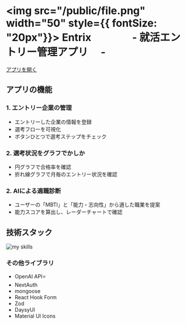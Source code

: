 # <img src="/public/file.png" width="50" style={{ fontSize: "20px"}}> Entrix　　　　- 就活エントリー管理アプリ　 -


[アプリを開く](https://shuukatu-app.vercel.app)

## アプリの機能

### 1. エントリー企業の管理
- エントリーした企業の情報を登録
- 選考フローを可視化
- ボタンひとつで選考ステップをチェック

  
### 2. 選考状況をグラフでかしか
- 円グラフで合格率を確認
- 折れ線グラフで月毎のエントリー状況を確認

  
### 2. AIによる適職診断
- ユーザーの「MBTI」と「能力・志向性」から適した職業を提案
- 能力スコアを算出し、レーダーチャートで確認





## 技術スタック

<img alt="my skills" src="https://skillicons.dev/icons?theme=dark&perline=7&i=ts,next,mongodb,mui,tailwindcss,vercel" />

### その他ライブラリ

- OpenAI API⭐
- NextAuth
- mongoose
- React Hook Form
- Zod
- DaysyUI
- Material UI Icons
